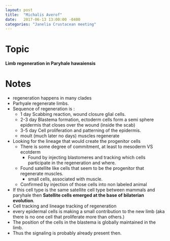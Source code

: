 ```yaml
---
layout: post
title:  "Michalis Averof"
date:   2017-06-13 13:00:00 -0400
categories: "Janelia Crustacean meeting"
---
```


# Topic
**Limb regeneration in Paryhale hawaiensis**

# Notes
* regeneration happens in many clades
* Parhyale regenerate limbs.
* Sequence of regeneration is :
  * 1 day Scabbing reaction, wound closure glial cells.
  * 2-3 day Blastema formation, ectoderm cells form a semi sphere epidermis that closes over the wound (inside the scab)
  * 3-5 day Cell proliferation and patterning of the epidermis.
  * moult (much later no days) muscles regenerate
* Looking for the lineage that would create the progenitor cells
  * There is some degree of commitment, at least to mesoderm VS ecotderm
    * Found by injecting blastomeres and tracking which cells participate in the regeneration and where.
  * Found satellite like cells that seem to be the progenitor that regenerate muscles.
    * small cells, associated with muscle.
  * Confirmed by injection of those cells into non labeled animal
* If this cell type is the same satellite cell type between mammals and paryhale then **Satellite cells emerged at the base of bilaterian evolution**.
* Cell tracking and lineage tracking of regeneration
* every epidermal cells is making a small contribution to the new limb (aka there is no one cell that proliferate more than others.)
* The position of the cells in the blastema is globally maintained in the limb.
* Thus the signaling is probably already present then.
